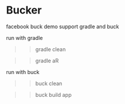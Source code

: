 # Bucker
facebook buck demo
support gradle and buck

run with gradle
>>gradle clean

>>gradle aR


run with buck
>>buck clean

>>buck build app
